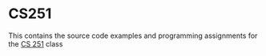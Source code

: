 CS251
=====

This contains the source code examples and programming assignments for the [CS 251](http://www.dre.vanderbilt.edu/~schmidt/cs251) class

